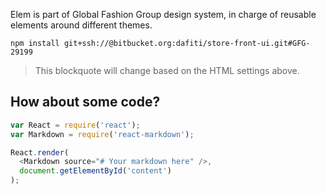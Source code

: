 Elem is part of Global Fashion Group design system, in charge of reusable elements around different themes. 

```
npm install git+ssh://@bitbucket.org:dafiti/store-front-ui.git#GFG-29199
```

<blockquote>
  This blockquote will change based on the HTML settings above.
</blockquote>

## How about some code?
```js
var React = require('react');
var Markdown = require('react-markdown');

React.render(
  <Markdown source="# Your markdown here" />,
  document.getElementById('content')
);
```
